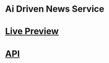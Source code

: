 # Ai Driven News Service

# [Live Preview](https://news.arjuncvinod.tech)
# [API](https://news-service-api.vercel.app/)
